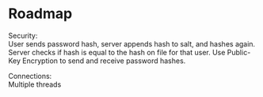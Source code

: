 # Roadmap

Security:  
User sends password hash, server appends hash to salt, and hashes again.  
Server checks if hash is equal to the hash on file for that user.
Use Public-Key Encryption to send and receive password hashes.

Connections:  
Multiple threads

